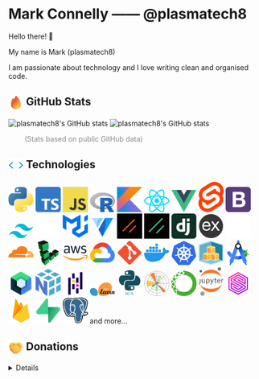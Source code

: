 <!--
**plasmatech8/plasmatech8** is a ✨ _special_ ✨ repository because its `README.md` (this file) appears on your GitHub profile.

Here are some ideas to get you started:

- 🔭 I’m currently working on ...
- 🌱 I’m currently learning ...
- 👯 I’m looking to collaborate on ...
- 🤔 I’m looking for help with ...
- 💬 Ask me about ...
- 📫 How to reach me: ...
- 😄 Pronouns: ...
- ⚡ Fun fact: ...

Note: you can use `<p align="center"></p>` to center-align something.
-->

# Mark Connelly —— @plasmatech8

Hello there! 👋

My name is Mark (plasmatech8)

I am passionate about technology and I love writing clean and organised code.

## <img src="./assets/fire.png" alt="Fire" width="30" align="center"/> GitHub Stats

<picture>
  <source
    media="(prefers-color-scheme: dark)"
    srcset="https://github-readme-stats.vercel.app/api?username=plasmatech8&theme=dark&show_icons=true&hide_border=true&hide_title=true&bg_color=00000000&rank_icon=github">
  <source
    media="(prefers-color-scheme: light), (prefers-color-scheme: no-preference)"
    srcset="https://github-readme-stats.vercel.app/api?username=plasmatech8&theme=default&show_icons=true&hide_border=true&hide_title=true&bg_color=00000000&rank_icon=github">
  <img alt="plasmatech8's GitHub stats" src="">
</picture>

<picture>
  <source
    media="(prefers-color-scheme: dark)"
    srcset="https://github-readme-stats.vercel.app/api?username=plasmatech8&show=reviews&comma;discussions_started&comma;discussions_answered&comma;prs_merged&comma;prs_merged_percentage&show_icons=true&hide_border=true&hide_title=true&bg_color=00000000&rank_icon=github&theme=dark">
  <source
    media="(prefers-color-scheme: light), (prefers-color-scheme: no-preference)"
    srcset="https://github-readme-stats.vercel.app/api?username=plasmatech8&show=reviews&comma;discussions_started&comma;discussions_answered&comma;prs_merged&comma;prs_merged_percentage&show_icons=true&hide_border=true&hide_title=true&bg_color=00000000&rank_icon=github&theme=default">

  <img alt="plasmatech8's GitHub stats" src="https://github-readme-stats.vercel.app/api?username=plasmatech8&show=reviews&comma;discussions_started&comma;discussions_answered&#44prs_merged&comma;prs_merged_percentage&show_icons=true&hide_border=true&hide_title=true&bg_color=00000000&rank_icon=github&theme=shadow_red">
</picture>

<span style="opacity:50%;margin-left:2rem">(Stats based on public GitHub data)</span>

## <img src="./assets/code.gif" alt="Code" width="30" align="center"/> Technologies

<p>
<!-- Programming Languages -->
<a href="https://www.python.org/"><img src="./tech_logos/python.png" width="50px" alt="Python"></a>
<a href="https://www.typescriptlang.org/"><img src="./tech_logos/typescript.png" width="50px" alt="TypeScript"></a>
<a href="https://www.javascript.com/"><img src="./tech_logos/javascript.png" width="50px" alt="JavaScript"></a>
<a href="https://www.r-project.org/"><img src="./tech_logos/R_logo.svg" width="50px" alt="R"></a>
<a href="https://kotlinlang.org/"><img src="./tech_logos/kotlin.png" width="50px" alt="Kotlin"></a>
<!-- Web Frameworks and Libraries -->
<a href="https://reactjs.org/"><img src="./tech_logos/react.png" width="50px" alt="React"></a>
<a href="https://vuejs.org/"><img src="./tech_logos/vue.png" width="50px" alt="Vue.js"></a>
<a href="https://kit.svelte.dev/"><img src="./tech_logos/svelte.png" width="50px" alt="SvelteKit"></a>
<a href="https://getbootstrap.com/"><img src="./tech_logos/bootstrap.svg" width="50px" alt="Bootstrap"></a>
<a href="https://tailwindcss.com/"><img src="./tech_logos/tailwind.png" width="50px" alt="Tailwind CSS"></a>
<a href="https://skeleton.dev/"><img src="./tech_logos/skeleton.svg" width="50px" alt="Skeleton"></a>
<a href="https://mui.com/"><img src="./tech_logos/material-ui.svg" width="50px" alt="Material-UI"></a>
<a href="https://vuetifyjs.com/"><img src="./tech_logos/vuetify.svg" width="50px" alt="Vuetify"></a>
<a href="https://shadcn-svelte.com/"><img src="./tech_logos/shadcn-svelte.png" width="50px" alt="shadcn-svelte"></a>
<a href="https://shadcn-vue.com/"><img src="./tech_logos/shadcn-vue.png" width="50px" alt="shadcn-vue"></a>
<a href="https://www.djangoproject.com/"><img src="./tech_logos/django.png" width="50px" alt="Django"></a>
<a href="https://expressjs.com/"><img src="./tech_logos/express.png" width="50px" alt="Express"></a>
<!-- Platforms -->
<a href="https://github.com/"><img src="./tech_logos/github.png" width="50px" alt="GitHub"></a>
<a href="https://cloudflare.com/"><img src="./tech_logos/cloudflare.png" width="50px" alt="Cloudflare"></a>
<a href="https://www.linode.com/"><img src="./tech_logos/linode.png" width="50px" alt="Linode"></a>
<a href="https://aws.amazon.com/"><img src="./tech_logos/aws.png" width="50px" alt="AWS"></a>
<a href="https://cloud.google.com/"><img src="./tech_logos/google_cloud.webp" width="50px" alt="Google Cloud"></a>
<!-- Tools and Platforms -->
<a href="https://git-scm.com/"><img src="./tech_logos/git.png" width="50px" alt="Git"></a>
<a href="https://www.docker.com/"><img src="./tech_logos/docker.png" width="50px" alt="Docker"></a>
<a href="https://kubernetes.io/"><img src="./tech_logos/kubernetes.png" width="50px" alt="Kubernetes"></a>
<a href="https://aws.amazon.com/cdk/"><img src="./tech_logos/aws_cdk.png" width="50px" alt="AWS CDK"></a>
<a href="https://developer.android.com/studio"><img src="./tech_logos/android_studio.png" width="50px" alt="Android Studio"></a>
<a href="https://developer.android.com/jetpack/compose"><img src="./tech_logos/jetpack_compose.png" width="50px" alt="Jetpack Compose"></a>
<!-- Data Science and Machine Learning -->
<a href="https://numpy.org/"><img src="./tech_logos/numpy.svg" width="50px" alt="NumPy"></a>
<a href="https://pandas.pydata.org/"><img src="./tech_logos/pandas.png" width="50px" alt="Pandas"></a>
<a href="https://scikit-learn.org/"><img src="./tech_logos/scikit_learn.png" width="50px" alt="scikit-learn"></a>
<a href="https://www.nltk.org/"><img src="./tech_logos/nltk.png" width="50px" alt="NLTK"></a>
<a href="https://matplotlib.org/"><img src="./tech_logos/matplotlib.png" width="50px" alt="Matplotlib"></a>
<a href="https://www.anaconda.com/"><img src="./tech_logos/anaconda.png" width="50px" alt="Anaconda"></a>
<a href="https://jupyter.org/"><img src="./tech_logos/jupyter.png" width="50px" alt="Jupyter"></a>
<!-- Databases and Backend Services -->
<a href="https://surrealdb.com/"><img src="./tech_logos/surrealdb.png" width="50px" alt="SurrealDB"></a>
<a href="https://firebase.google.com/"><img src="./tech_logos/firebase.webp" width="50px" alt="Firebase"></a>
<a href="https://supabase.com/"><img src="./tech_logos/supabase.png" width="50px" alt="Supabase"></a>
<a href="https://www.postgresql.org/"><img src="./tech_logos/postgres.png" width="50px" alt="Postgres"></a>
and more...
</p>

## <img src="./assets/handshake.png" alt="Fire" width="30" align="center"/> Donations

<details>

* PayPal: [paypal.me/MarkDConnelly](https://paypal.me/MarkDConnelly)
* BTC: bc1q05he6hjlx5gujwe28ur4547ssan4z0f8wwyzmu
* ETH: 0x3c073c0d269cdF0241271Bd9fe8C8F5F646A3865
* ALGO: BP47E3JYVM6ZEXNNXEPISBZGMBKIHV4L5NB57T7NCBYHAQKATZIKYQS6LI

</details>

